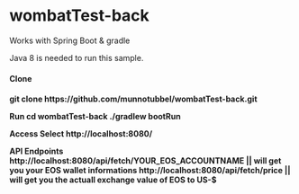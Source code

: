 # wombatTest-back

Works with Spring Boot & gradle 


Java 8 is needed to run this sample.


<h4>Clone<h4>
git clone https://github.com/munnotubbel/wombatTest-back.git

Run
cd wombatTest-back
./gradlew bootRun


Access
Select
http://localhost:8080/

API Endpoints
http://localhost:8080/api/fetch/YOUR_EOS_ACCOUNTNAME  || will get you your EOS wallet informations
http://localhost:8080/api/fetch/price                 || will get you the actuall exchange value of EOS to US-$

